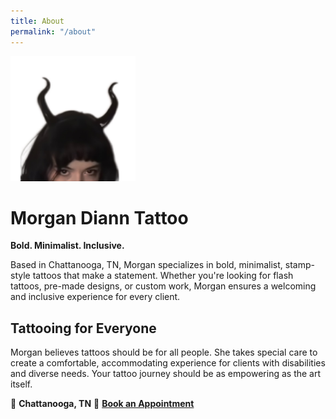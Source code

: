 ```yaml
---
title: About
permalink: "/about"
---
```

<img src="/assets/images/profile.jpg" alt="Profile Picture" width="200"/>

# Morgan Diann Tattoo  
**Bold. Minimalist. Inclusive.**  

Based in Chattanooga, TN, Morgan specializes in bold, minimalist, stamp-style tattoos that make a statement. Whether you're looking for flash tattoos, pre-made designs, or custom work, Morgan ensures a welcoming and inclusive experience for every client.

## Tattooing for Everyone
Morgan believes tattoos should be for all people. She takes special care to create a comfortable, accommodating experience for clients with disabilities and diverse needs. Your tattoo journey should be as empowering as the art itself.

📍 **Chattanooga, TN**
📅 **[Book an Appointment](https://form.jotform.com/241105819271149)**